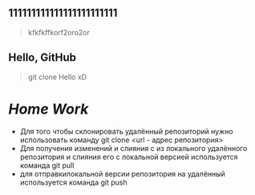 ## 111111111111111111111111

> kfkfkffkorf2oro2or
## Hello, GitHub

> git clone
Hello xD

# ***Home Work***

* Для того чтобы склонировать удалённый репозиторий нужно использовать команду git clone <url - адрес репозитория>
* Для получения изменений и слияния с из локального удалённого репозитория и слияния его с локальной версией используется команда git pull
* для отправкилокальной версии репозитория на удалённый используется команда git push  